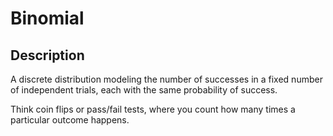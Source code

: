 # Binomial

## Description

A discrete distribution modeling the number of successes in a fixed number of independent trials, each with the same probability of success.

Think coin flips or pass/fail tests, where you count how many times a particular outcome happens.
